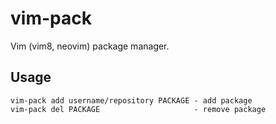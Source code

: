 # vim-pack

Vim (vim8, neovim) package manager.


## Usage

```
vim-pack add username/repository PACKAGE - add package
vim-pack del PACKAGE                     - remove package
```
